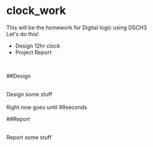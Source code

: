 clock_work
==========

This will be the homework for Digital logic using DSCH3</br>
Let's do this!</br>
* Design 12hr clock
* Project Report
</br>

##Design

</br>Design some stuff</br></br>
Right now goes until 99seconds

##Report

</br>Report some stuff</br></br>
